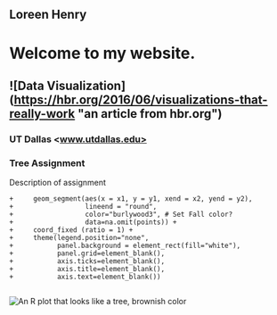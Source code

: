 ## Loreen Henry

# Welcome to my website.
##  ![Data Visualization] (https://hbr.org/2016/06/visualizations-that-really-work "an article from hbr.org")
### UT Dallas <www.utdallas.edu>


### Tree Assignment

Description of assignment 
```
+     geom_segment(aes(x = x1, y = y1, xend = x2, yend = y2),
+                  lineend = "round",
+                  color="burlywood3", # Set Fall color?
+                  data=na.omit(points)) +
+     coord_fixed (ratio = 1) +
+     theme(legend.position="none",
+           panel.background = element_rect(fill="white"),
+           panel.grid=element_blank(),
+           axis.ticks=element_blank(),
+           axis.title=element_blank(),
+           axis.text=element_blank())


```
![An R plot that looks like a tree, brownish color](https://loreenhenry.github.io/Tree1.png "a tree")

